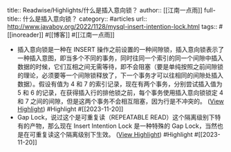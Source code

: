 title:: Readwise/Highlights/什么是插入意向锁？
author:: [[江南一点雨]]
full-title:: 什么是插入意向锁？
category:: #articles
url:: http://www.javaboy.org/2022/1128/mysql-insert-intention-lock.html
tags:: #[[inoreader]] #[[博客]] #[[江南一点雨]]

- 插入意向锁是一种在 INSERT 操作之前设置的一种间隙锁，插入意向锁表示了一种插入意图，即当多个不同的事务，同时往同一个索引的同一个间隙中插入数据的时候，它们互相之间无需等待，即不会阻塞（要是单纯按照之前间隙锁的理论，必须要等一个间隙锁释放了，下一个事务才可以往相同的间隙处插入数据）。假设有值为 4 和 7 的索引记录，现在有两个事务，分别尝试插入值为 5 和 6 的记录，在获得插入行的排他锁之前，每个事务使用插入意向锁锁定 4 和 7 之间的间隙，但是这两个事务不会相互阻塞，因为行是不冲突的。 ([View Highlight](https://read.readwise.io/read/01hfm7tpq14n8kxsp6a42vqhrg)) #Highlight #[[2023-11-20]]
- Gap Lock，说过这个是可重复读（REPEATABLE READ）这个隔离级别下特有的产物，那么现在 Insert Intention Lock 是一种特殊的 Gap Lock，当然也是在可重复读这个隔离级别下生效。 ([View Highlight](https://read.readwise.io/read/01hfm7vjja4mf4d2634m41rsqs)) #Highlight #[[2023-11-20]]